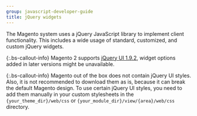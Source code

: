 ```yaml
---
group: javascript-developer-guide
title: jQuery widgets
---
```


The Magento system uses a jQuery JavaScript library to implement client functionality. This includes a wide usage of standard, customized, and custom jQuery widgets.

{:.bs-callout-info}
Magento 2 supports [jQuery UI 1.9.2](http://blog.jqueryui.com/2012/11/jquery-ui-1-9-2/), widget options added in later versions might be unavailable.

{:.bs-callout-info}
Magento out of the box does not contain jQuery UI styles. Also, it is not recommended to download them as is, because it can break the default Magento design. To use certain jQuery UI styles, you need to add them manually in your custom stylesheets in the `{your_theme_dir}/web/css` or `{your_module_dir}/view/{area}/web/css` directory.
